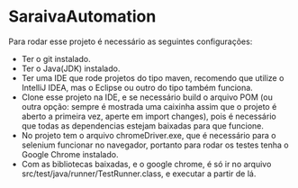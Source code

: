 # SaraivaAutomation

Para rodar esse projeto é necessário as seguintes configurações: <br />
* Ter o git instalado. <br />
* Ter o Java(JDK) instalado. <br/>
* Ter uma IDE que rode projetos do tipo maven, recomendo que utilize o IntelliJ IDEA, mas o Eclipse ou outro do tipo também funciona. <br />
* Clone esse projeto na IDE, e se necessário build o arquivo POM (ou outra opção: sempre é mostrada uma caixinha assim que o projeto é aberto a primeira vez, aperte em import changes), pois é necessário que todas as dependencias estejam baixadas para que funcione. <br />
* No projeto tem o arquivo chromeDriver.exe, que é necessário para o selenium funcionar no navegador, portanto para rodar os testes tenha o Google Chrome instalado. <br />
* Com as bibliotecas baixadas, e o google chrome, é só ir no arquivo src/test/java/runner/TestRunner.class, e executar a partir de lá. <br />
